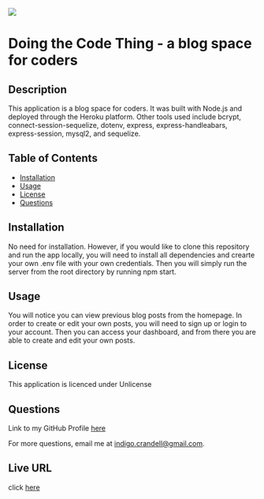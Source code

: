 [![](https://img.shields.io/badge/license-Unlicense-green.svg)](https://unlicense.org/)

# Doing the Code Thing - a blog space for coders

## Description

This application is a blog space for coders. It was built with Node.js and deployed through the Heroku platform. Other tools used include bcrypt, connect-session-sequelize, dotenv, express, express-handleabars, express-session, mysql2, and sequelize.

## Table of Contents

- [Installation](#installation)
- [Usage](#usage)
- [License](#license)
- [Questions](#questions)

<a name="installation"></a>

## Installation

No need for installation. However, if you would like to clone this repository and run the app locally, you will need to install all dependencies and crearte your own .env file with your own credentials. Then you will simply run the server from the root directory by running npm start.

<a name="usage"></a>

## Usage

You will notice you can view previous blog posts from the homepage. In order to create or edit your own posts, you will need to sign up or login to your account. Then you can access your dashboard, and from there you are able to create and edit your own posts.

<a name="license"></a>

## License

This application is licenced under Unlicense

<a name="questions"></a>

## Questions

Link to my GitHub Profile [here](https://github.com/IndigoFobes)

For more questions, email me at indigo.crandell@gmail.com.

## Live URL

click [here](https://quiet-sierra-65975.herokuapp.com/)
